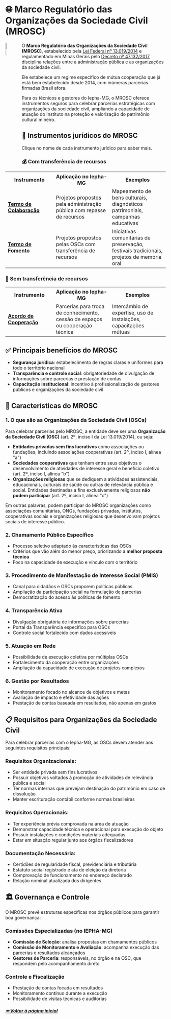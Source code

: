 # 🌐 Marco Regulatório das Organizações da Sociedade Civil (MROSC)

<img 
    src="https://github.com/user-attachments/assets/89c112fd-90e5-47c9-92a2-f2d861cff87e" 
    align="left" 
    width="10%" 
    style="margin-right: 1px;">

O **Marco Regulatório das Organizações da Sociedade Civil (MROSC)**, estabelecido pela [Lei Federal nº 13.019/2014](https://www.planalto.gov.br/ccivil_03/_ato2011-2014/2014/lei/L13019compilado.htm) e regulamentado em Minas Gerais pelo [Decreto nº 47.132/2017](https://www.almg.gov.br/legislacao-mineira/texto/DEC/47132/2017/?cons=1), disciplina relações entre a administração pública e as organizações da sociedade civil.

Ele estabelece um regime específico de mútua cooperação que já está bem estabelecido desde 2014, com inúmeras parcerias firmadas Brasil afora.

Para os técnicos e gestores do Iepha-MG, o MROSC oferece instrumentos seguros para celebrar parcerias estratégicas com organizações da sociedade civil, ampliando a capacidade de atuação do Instituto na proteção e valorização do patrimônio cultural mineiro.

## 💼 Instrumentos jurídicos do MROSC
Clique no nome de cada instrumento jurídico para saber mais.

### 💰 Com transferência de recursos

<table>
  <tr>
    <th width="30%">Instrumento</th>
    <th width="35%">Aplicação no Iepha-MG</th>
    <th width="35%">Exemplos</th>
  </tr>
  <tr>
    <td><strong><a href="https://lucasfainblat.github.io/manual.appi/paginas/marcos_regulatorios/MROSC/TC/README.html">Termo de Colaboração</a></strong></td>
    <td>Projetos propostos pela administração pública com repasse de recursos</td>
    <td>Mapeamento de bens culturais, diagnósticos patrimoniais, campanhas educativas</td>
  </tr>
  <tr>
    <td><strong><a href="https://lucasfainblat.github.io/manual.appi/paginas/marcos_regulatorios/MROSC/TF/README.html">Termo de Fomento</a></strong></td>
    <td>Projetos propostos pelas OSCs com transferência de recursos</td>
    <td>Iniciativas comunitárias de preservação, festivais tradicionais, projetos de memória oral</td>
  </tr>
</table>

### 🤝 Sem transferência de recursos

<table>
  <tr>
    <th width="30%">Instrumento</th>
    <th width="35%">Aplicação no Iepha-MG</th>
    <th width="35%">Exemplos</th>
  </tr>
  <tr>
    <td><strong><a href="https://lucasfainblat.github.io/manual.appi/paginas/marcos_regulatorios/MROSC/AC/README.html">Acordo de Cooperação</a></strong></td>
    <td>Parcerias para troca de conhecimento, cessão de espaços ou cooperação técnica</td>
    <td>Intercâmbio de expertise, uso de instalações, capacitações mútuas</td>
  </tr>
</table>

## ✅ Principais benefícios do MROSC

- **Segurança jurídica**: estabelecimento de regras claras e uniformes para todo o território nacional
- **Transparência e controle social**: obrigatoriedade de divulgação de informações sobre parcerias e prestação de contas
- **Capacitação institucional**: incentivo à profissionalização de gestores públicos e organizações da sociedade civil

## 🌟 Características do MROSC

### 1. **O que são as Organizações da Sociedade Civil (OSCs)**
Para celebrar parcerias pelo MROSC, a entidade deve ser uma **Organização da Sociedade Civil (OSC)** (art. 2º, inciso I da Lei 13.019/2014), ou seja:
- **Entidades privadas sem fins lucrativos** como associações ou fundações, incluindo associações cooperativas (art. 2º, inciso I, alínea "a")
- **Sociedades cooperativas** que tenham entre seus objetivos o desenvolvimento de atividades de interesse geral e benefício coletivo (art. 2º, inciso I, alínea "b")
- **Organizações religiosas** que se dediquem a atividades assistenciais, educacionais, culturais de saúde ou outras de relevância pública e social. Entidades destinadas a fins exclusivamente religiosos **não podem participar** (art. 2º, inciso I, alínea "c")

Em outras palavras, podem participar do MROSC organizações como associações comunitárias, ONGs, fundações privadas, institutos, cooperativas sociais e organizações religiosas que desenvolvam projetos sociais de interesse público.

### 2. **Chamamento Público Específico**
- Processo seletivo adaptado às características das OSCs
- Critérios que vão além do menor preço, priorizando a **melhor proposta técnica**
- Foco na capacidade de execução e vínculo com o território

### 3. **Procedimento de Manifestação de Interesse Social (PMIS)**
- Canal para cidadãos e OSCs proporem políticas públicas
- Ampliação da participação social na formulação de parcerias
- Democratização do acesso às políticas de fomento

### 4. **Transparência Ativa**
- Divulgação obrigatória de informações sobre parcerias
- Portal da Transparência específico para OSCs
- Controle social fortalecido com dados acessíveis

### 5. **Atuação em Rede**
- Possibilidade de execução coletiva por múltiplas OSCs
- Fortalecimento da cooperação entre organizações
- Ampliação da capacidade de execução de projetos complexos

### 6. **Gestão por Resultados**
- Monitoramento focado no alcance de objetivos e metas
- Avaliação de impacto e efetividade das ações
- Prestação de contas baseada em resultados, não apenas em gastos

## 📋 Requisitos para Organizações da Sociedade Civil

Para celebrar parcerias com o Iepha-MG, as OSCs devem atender aos seguintes requisitos principais:

### **Requisitos Organizacionais:**
- Ser entidade privada sem fins lucrativos
- Possuir objetivos voltados à promoção de atividades de relevância pública e social
- Ter normas internas que prevejam destinação do patrimônio em caso de dissolução
- Manter escrituração contábil conforme normas brasileiras

### **Requisitos Operacionais:**
- Ter experiência prévia comprovada na área de atuação
- Demonstrar capacidade técnica e operacional para execução do objeto
- Possuir instalações e condições materiais adequadas
- Estar em situação regular junto aos órgãos fiscalizadores

### **Documentação Necessária:**
- Certidões de regularidade fiscal, previdenciária e tributária
- Estatuto social registrado e ata de eleição da diretoria
- Comprovação de funcionamento no endereço declarado
- Relação nominal atualizada dos dirigentes

## 🏛️ Governança e Controle

O MROSC prevê estruturas específicas nos órgãos públicos para garantir boa governança:

### **Comissões Especializadas (no IEPHA-MG)**
- **Comissão de Seleção**: analisa propostas em chamamentos públicos
- **Comissão de Monitoramento e Avaliação**: acompanha execução das parcerias e resultados alcançados
- **Gestores de Parceria**: responsáveis, no órgão e na OSC, que respondem pelo acompanhamento direto

### **Controle e Fiscalização**
- Prestação de contas focada em resultados
- Monitoramento contínuo durante a execução
- Possibilidade de visitas técnicas e auditorias

##### [⬅️ Voltar à página inicial](https://lucasfainblat.github.io/manual.appi)
